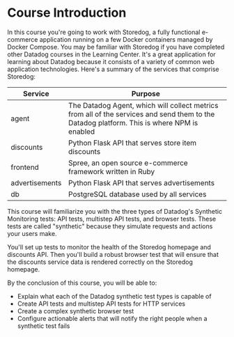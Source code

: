 Course Introduction
===

In this course you're going to work with Storedog, a fully functional e-commerce application running on a few Docker containers managed by Docker Compose. You may be familiar with Storedog if you have completed other Datadog courses in the Learning Center. It's a great application for learning about Datadog because it consists of a variety of common web application technologies. Here's a summary of the services that comprise Storedog:

| Service        | Purpose |
| ---            | ---        |
| agent          | The Datadog Agent, which will collect metrics from all of the services and send them to the Datadog platform. This is where NPM is enabled |
| discounts      | Python Flask API that serves store item discounts |
| frontend       | Spree, an open source e-commerce framework written in Ruby |
| advertisements | Python Flask API that serves advertisements |
| db             | PostgreSQL database used by all services |

This course will familiarize you with the three types of Datadog's Synthetic Monitoring tests: API tests, multistep API tests, and browser tests. These tests are called "synthetic" because they simulate requests and actions your users make. 

You'll set up tests to monitor the health of the Storedog homepage and discounts API. Then you'll build a robust browser test that will ensure that the discounts service data is rendered correctly on the Storedog homepage.

By the conclusion of this course, you will be able to:
  - Explain what each of the Datadog synthetic test types is capable of
  - Create API tests and multistep API tests for HTTP services
  - Create a complex synthetic browser test
  - Configure actionable alerts that will notify the right people when a synthetic test fails 

